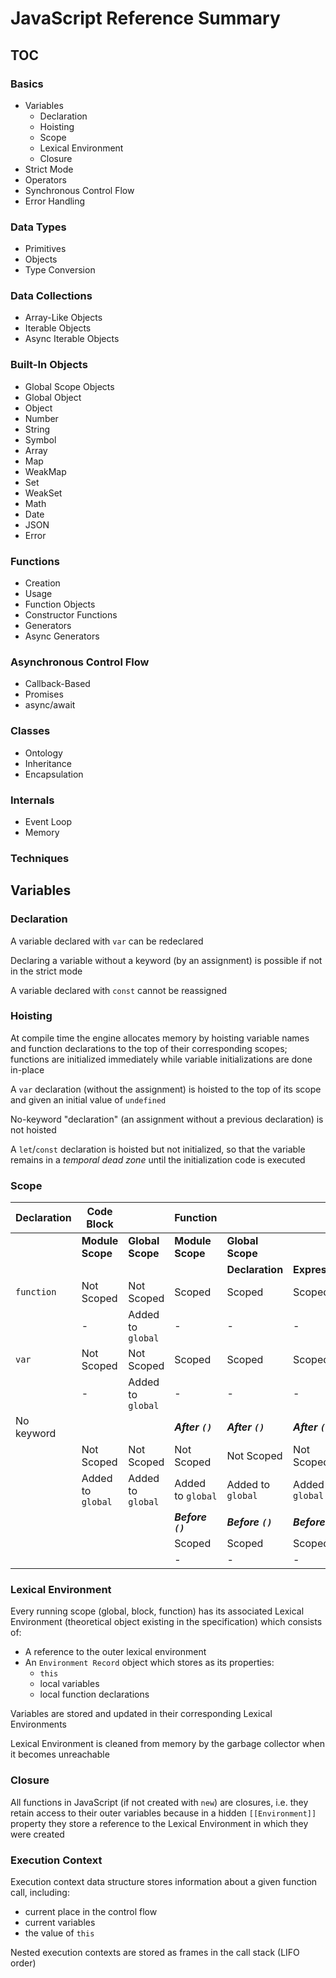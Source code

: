 # JavaScript Reference Summary

## TOC

### Basics

- Variables
  - Declaration
  - Hoisting
  - Scope
  - Lexical Environment
  - Closure
- Strict Mode
- Operators
- Synchronous Control Flow
- Error Handling

### Data Types

- Primitives
- Objects
- Type Conversion

### Data Collections

- Array-Like Objects
- Iterable Objects
- Async Iterable Objects

### Built-In Objects

- Global Scope Objects
- Global Object
- Object
- Number
- String
- Symbol
- Array
- Map
- WeakMap
- Set
- WeakSet
- Math
- Date
- JSON
- Error

### Functions

- Creation
- Usage
- Function Objects
- Constructor Functions
- Generators
- Async Generators

### Asynchronous Control Flow

- Callback-Based
- Promises
- async/await

### Classes

- Ontology
- Inheritance
- Encapsulation

### Internals

- Event Loop
- Memory

### Techniques

## Variables

### Declaration

A variable declared with `var` can be redeclared

Declaring a variable without a keyword (by an assignment) is possible if not in the strict mode

A variable declared with `const` cannot be reassigned

### Hoisting

At compile time the engine allocates memory by hoisting variable names and function declarations to the top of their corresponding scopes; functions are initialized immediately while variable initializations are done in-place

A `var` declaration (without the assignment) is hoisted to the top of its scope and given an initial value of `undefined`

No-keyword "declaration" (an assignment without a previous declaration) is not hoisted

A `let`/`const` declaration is hoisted but not initialized, so that the variable remains in a *temporal dead zone* until the initialization code is executed

### Scope

|Declaration|Code Block       |                 |Function           |                 |                 |
|-----------|-----------------|-----------------|-------------------|-----------------|-----------------|
|           |**Module Scope** |**Global Scope** |**Module Scope**   |**Global Scope** |                 |
|           |                 |                 |                   |**Declaration**  |**Expression**   |
|`function` |Not Scoped       |Not Scoped       |Scoped             |Scoped           |Scoped           |
|           |-                |Added to `global`|-                  |-                |-                |
|`var`      |Not Scoped       |Not Scoped       |Scoped             |Scoped           |Scoped           |
|           |-                |Added to `global`|-                  |-                |-                |
|No keyword |                 |                 |***After `()`***   |***After `()`*** |***After `()`*** |
|           |Not Scoped       |Not Scoped       |Not Scoped         |Not Scoped       |Not Scoped       |
|           |Added to `global`|Added to `global`|Added to `global`  |Added to `global`|Added to `global`|
|           |                 |                 |***Before `()`***  |***Before `()`***|***Before `()`***|
|           |                 |                 |Scoped             |Scoped           |Scoped           |
|           |                 |                 |-                  |-                |-                |

### Lexical Environment

Every running scope (global, block, function) has its associated Lexical Environment (theoretical object existing in the specification) which consists of:

- A reference to the outer lexical environment
- An `Environment Record` object which stores as its properties:
  - `this`
  - local variables
  - local function declarations

Variables are stored and updated in their corresponding Lexical Environments

Lexical Environment is cleaned from memory by the garbage collector when it becomes unreachable

### Closure

All functions in JavaScript (if not created with `new`) are closures, i.e. they retain access to their outer variables because in a hidden `[[Environment]]` property they store a reference to the Lexical Environment in which they were created

### Execution Context

Execution context data structure stores information about a given function call, including:
- current place in the control flow
- current variables
- the value of `this`

Nested execution contexts are stored as frames in the call stack (LIFO order)
